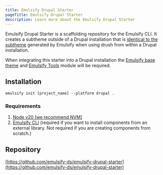 ```yaml
---
title: Emulsify Drupal Starter
pageTitle: Emulsify Drupal Starter
description: Learn more about the Emulsify Drupal Starter
---
```


Emulsify Drupal Starter is a scaffolding repository for the Emulsify CLI. It creates a subtheme outside of a Drupal installation that is [identical to the subtheme](https://github.com/emulsify-ds/emulsify-drupal/tree/main/whisk) generated by Emulsify when using drush from within a Drupal installation. 

When integrating this starter into a Drupal installation the [Emulsify base theme](https://github.com/emulsify-ds/emulsify-drupal) and [Emulsify Tools](https://github.com/emulsify-ds/emulsify_tools/) module will be required.

## Installation

`emulsify init [project_name] --platform drupal .`

### Requirements

1. [Node v20 (we recommend NVM)](https://github.com/nvm-sh/nvm)
2. [Emulsify CLI](/docs/supporting-projects/emulsify-cli) (required if you want to install components from an external library. Not required if you are creating components from scratch.)

## Repository

[https://github.com/emulsify-ds/emulsify-drupal-starter](https://github.com/emulsify-ds/emulsify-drupal-starter)